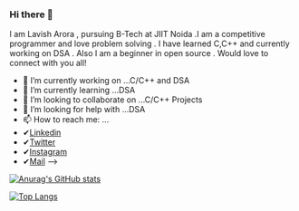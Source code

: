 ### Hi there 👋

I am Lavish Arora , pursuing B-Tech at JIIT Noida .I am a competitive programmer and love problem solving .
I have learned C,C++ and currently working on DSA .
Also I am a beginner in open source .
Would love to connect with you all!

- 🔭 I’m currently working on ...C/C++ and DSA
- 🌱 I’m currently learning ...DSA
- 👯 I’m looking to collaborate on ...C/C++ Projects 
- 🤔 I’m looking for help with ...DSA
- 📫 How to reach me: ...
- ✔[Linkedin](https://www.linkedin.com/in/lavish-arora-30/)  
- ✔[Twitter](https://twitter.com/Lavish_arora_30) 
- ✔[Instagram](https://www.instagram.com/lavisharora30/)
- ✔[Mail](mailto:lavish.arora.3019@gmail.com)
-->

[![Anurag's GitHub stats](https://github-readme-stats.vercel.app/api?username=Lavisharora30&theme=gotham&count_private=true&show_icons=true)](https://github.com/anuraghazra/github-readme-stats)


[![Top Langs](https://github-readme-stats.vercel.app/api/top-langs/?username=Lavisharora30&langs_count=10&layout=compact&theme=gotham)](https://github.com/anuraghazra/github-readme-stats)


<!--
[![Readme Card](https://github-readme-stats.vercel.app/api/pin/?username=Lavisharora30&repo=Simple-Calculator&theme=gotham&show_icons=true&show_owner=true)](https://github.com/anuraghazra/github-readme-stats)-->
